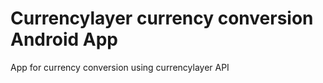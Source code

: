 # Currencylayer currency conversion Android App
App for currency conversion using currencylayer API

